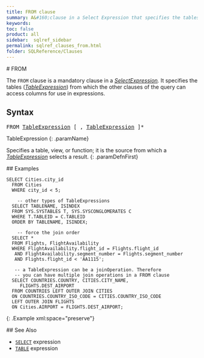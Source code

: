 ```yaml
---
title: FROM clause
summary: A&#160;clause in a Select Expression that specifies the tables from which the other clauses of the query can access columns for use in expressions.
keywords:
toc: false
product: all
sidebar:  sqlref_sidebar
permalink: sqlref_clauses_from.html
folder: SQLReference/Clauses
---
```

<section>
<div class="TopicContent" data-swiftype-index="true" markdown="1">
# FROM

The `FROM` clause is a mandatory clause in a
*[SelectExpression](sqlref_expressions_select.html).* It specifies the
tables (*[TableExpression](sqlref_expressions_table.html)*) from which
the other clauses of the query can access columns for use in
expressions.

## Syntax

<div class="fcnWrapperWide"><pre class="FcnSyntax">
FROM <a href="sqlref_expressions_table.html">TableExpression</a> [ , <a href="sqlref_expressions_table.html">TableExpression</a> ]*</pre>

</div>
<div class="paramList" markdown="1">
TableExpression
{: .paramName}

Specifies a table, view, or function; it is the source from which a
*[TableExpression](sqlref_expressions_table.html)* selects a result.
{: .paramDefnFirst}

</div>
## Examples

<div class="preWrapperWide" markdown="1">

    SELECT Cities.city_id
      FROM Cities
      WHERE city_id < 5;

        -- other types of TableExpressions
      SELECT TABLENAME, ISINDEX
      FROM SYS.SYSTABLES T, SYS.SYSCONGLOMERATES C
      WHERE T.TABLEID = C.TABLEID
      ORDER BY TABLENAME, ISINDEX;

        -- force the join order
      SELECT *
      FROM Flights, FlightAvailability
      WHERE FlightAvailability.flight_id = Flights.flight_id
       AND FlightAvailability.segment_number = Flights.segment_number
       AND Flights.flight_id < 'AA1115';

       -- a TableExpression can be a joinOperation. Therefore
       -- you can have multiple join operations in a FROM clause
      SELECT COUNTRIES.COUNTRY, CITIES.CITY_NAME,
    	 FLIGHTS.DEST_AIRPORT
      FROM COUNTRIES LEFT OUTER JOIN CITIES
      ON COUNTRIES.COUNTRY_ISO_CODE = CITIES.COUNTRY_ISO_CODE
      LEFT OUTER JOIN FLIGHTS
      ON Cities.AIRPORT = FLIGHTS.DEST_AIRPORT;
{: .Example xml:space="preserve"}

</div>
## See Also

* [`SELECT`](sqlref_expressions_select.html) expression
* [`TABLE`](sqlref_expressions_table.html) expression

</div>
</section>
